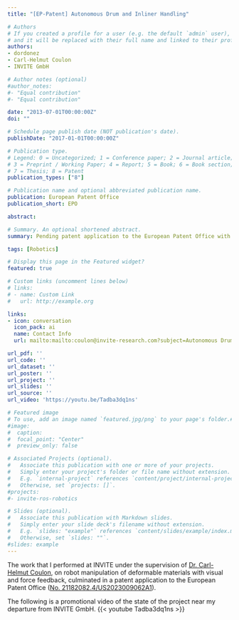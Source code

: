 ```yaml
---
title: "[EP-Patent] Autonomous Drum and Inliner Handling"

# Authors
# If you created a profile for a user (e.g. the default `admin` user), write the username (folder name) here
# and it will be replaced with their full name and linked to their profile.
authors:
- dordonez
- Carl-Helmut Coulon
- INVITE GmbH

# Author notes (optional)
#author_notes:
#- "Equal contribution"
#- "Equal contribution"

date: "2013-07-01T00:00:00Z"
doi: ""

# Schedule page publish date (NOT publication's date).
publishDate: "2017-01-01T00:00:00Z"

# Publication type.
# Legend: 0 = Uncategorized; 1 = Conference paper; 2 = Journal article;
# 3 = Preprint / Working Paper; 4 = Report; 5 = Book; 6 = Book section;
# 7 = Thesis; 8 = Patent
publication_types: ["8"]

# Publication name and optional abbreviated publication name.
publication: European Patent Office
publication_short: EPO

abstract:

# Summary. An optional shortened abstract.
summary: Pending patent application to the European Patent Office with expected resolution in 2022.

tags: [Robotics]

# Display this page in the Featured widget?
featured: true

# Custom links (uncomment lines below)
# links:
# - name: Custom Link
#   url: http://example.org

links:
- icon: conversation
  icon_pack: ai
  name: Contact Info
  url: mailto:mailto:coulon@invite-research.com?subject=Autonomous Drum and Inliner Handling patent process information [Daniel Ordonez]

url_pdf: ''
url_code: ''
url_dataset: ''
url_poster: ''
url_project: ''
url_slides: ''
url_source: ''
url_video: 'https://youtu.be/Tadba3dq1ns'

# Featured image
# To use, add an image named `featured.jpg/png` to your page's folder.#
#image:
#  caption:
#  focal_point: "Center"
#  preview_only: false

# Associated Projects (optional).
#   Associate this publication with one or more of your projects.
#   Simply enter your project's folder or file name without extension.
#   E.g. `internal-project` references `content/project/internal-project/index.md`.
#   Otherwise, set `projects: []`.
#projects:
#- invite-ros-robotics

# Slides (optional).
#   Associate this publication with Markdown slides.
#   Simply enter your slide deck's filename without extension.
#   E.g. `slides: "example"` references `content/slides/example/index.md`.
#   Otherwise, set `slides: ""`.
#slides: example
---
```


<!-- {{% callout note %}}
Click the *Cite* button above to demo the feature to enable visitors to import publication metadata into their reference management software.
{{% /callout %}}

{{% callout note %}}
Create your slides in Markdown - click the *Slides* button to check out the example.
{{% /callout %}} -->
The work that I performed at INVITE under the supervision of [Dr. Carl-Helmut Coulon](https://www.invite-research.com/about-us/team), on robot manipulation of deformable materials with visual and force feedback, culminated in a patent application to the European Patent Office ([No. 21182082.4/US2023009062A1](https://worldwide.espacenet.com/patent/search/family/076695599/publication/US2023009062A1?q=22180194.7)).

The following is a promotional video of the state of the project near my departure from INVITE GmbH.
{{< youtube Tadba3dq1ns >}}
<!--
Supplementary notes can be added here, including [code, math, and images](https://wowchemy.com/docs/writing-markdown-latex/). -->
